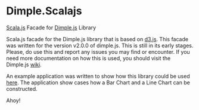 # Dimple.Scalajs
[Scala.js](https://www.scala-js.org/) Facade for [Dimple.js](http://dimplejs.org/) Library

Scala.js facade for the Dimple.js library that is based on [d3.js](https://d3js.org/). This facade was written for the version v2.0.0 of dimple.js. This is still in its early stages. Please, do use this and report any issues you may find or encounter. If you need more documentation on how this is used, you should visit the Dimple.js [wiki](https://github.com/PMSI-AlignAlytics/dimple/wiki).

An example application was written to show how this library could be used [here](https://github.com/fasholaide/Dimple.Scalajs.Example). The application show cases how a Bar Chart and a Line Chart can be constructed.

Ahoy!
